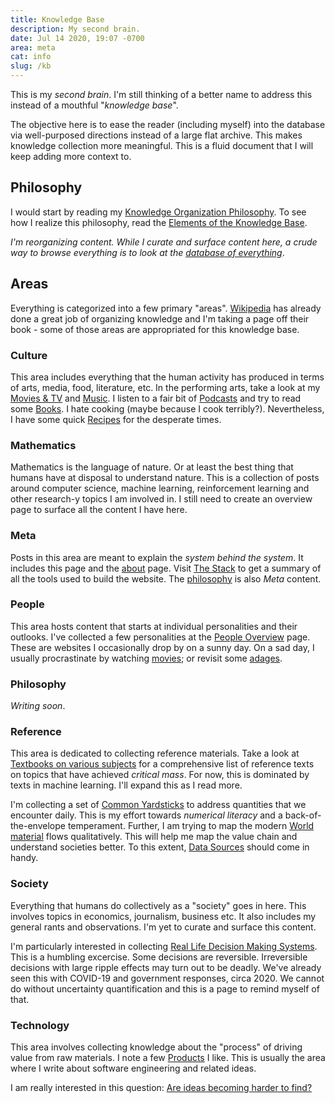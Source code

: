 ```yaml
---
title: Knowledge Base
description: My second brain.
date: Jul 14 2020, 19:07 -0700
area: meta
cat: info
slug: /kb
---
```


This is my _second brain_. I'm still thinking of a better name to address
this instead of a mouthful "_knowledge base_".

The objective here is to ease the reader (including myself) into the database
via well-purposed directions instead of a large flat archive. This makes knowledge
collection more meaningful. This is a fluid document that I will keep adding more context to.

## Philosophy

I would start by reading my [Knowledge Organization Philosophy](/kb/knowledge-base-organization-philosophy).
To see how I realize this philosophy, read the [Elements of the Knowledge Base](/kb/elements-of-the-knowledge-base).

_I'm reorganizing content. While I curate and surface content here, a crude way to browse everything is to look at the [database of everything](/db)_.

## Areas

Everything is categorized into a few primary "areas". [Wikipedia](https://en.wikipedia.org/wiki/Wikipedia:Contents)
has already done a great job of organizing knowledge and I'm taking a page off
their book - some of those areas are appropriated for this knowledge base.

### Culture

This area includes everything that the human activity has produced in terms of
arts, media, food, literature, etc. In the performing arts, take a look at my [Movies & TV](/kb/movies--tv)
and [Music](/kb/music). I listen to a fair bit of [Podcasts](/kb/podcasts) and
try to read some [Books](/kb/books). I hate cooking (maybe because I cook terribly?).
Nevertheless, I have some quick [Recipes](/kb/cooking-recipes) for the desperate times. 

### Mathematics

Mathematics is the language of nature. Or at least the best thing that humans
have at disposal to understand nature. This is a collection of posts around
computer science, machine learning, reinforcement learning
and other research-y topics I am involved in. I still need to create an overview
page to surface all the content I have here.

### Meta

Posts in this area are meant to explain the _system behind the system_. It
includes this page and the [about](/) page. Visit [The Stack](/kb/the-stack)
to get a summary of all the tools used to build the website. The [philosophy](#philosophy)
is also _Meta_ content.

### People

This area hosts content that starts at individual personalities and their outlooks.
I've collected a few personalities at the [People Overview](/kb/people-overview) page.
These are websites I occasionally drop by on a sunny day. On a sad day,
I usually procrastinate by watching [movies](/kb/movies--tv); or revisit some [adages](/kb/adages-quotes).

### Philosophy

_Writing soon_.

### Reference

This area is dedicated to collecting reference materials. Take a look at
[Textbooks on various subjects](/kb/textbooks-on-various-subjects) for a comprehensive
list of reference texts on topics that have achieved _critical mass_. For now,
this is dominated by texts in machine learning. I'll expand this as I read more. 

I'm collecting a set of [Common Yardsticks](/kb/common-yardsticks) to address
quantities that we encounter daily. This is my effort towards _numerical literacy_ and a
back-of-the-envelope temperament. Further, I am trying to map the modern
[World material](/kb/world-materials) flows qualitatively. This will help
me map the value chain and understand societies better. To this extent,
[Data Sources](/kb/data-sources) should come in handy.

### Society

Everything that humans do collectively as a "society" goes in here. This involves
topics in economics, journalism, business etc. It also includes my general
rants and observations. I'm yet to curate and surface this content.

I'm particularly interested in collecting [Real Life Decision Making Systems](/kb/real-life-decision-making-systems).
This is a humbling excercise. Some decisions are reversible. Irreversible decisions
with large ripple effects may turn out to be deadly. We've already seen this with
COVID-19 and government responses, circa 2020. We cannot do without uncertainty
quantification and this is a page to remind myself of that.

### Technology

This area involves collecting knowledge about the "process" of driving value
from raw materials. I note a few [Products](/kb/products) I like. This is usually
the area where I write about software engineering and related ideas.

I am really interested in this question: [Are ideas becoming harder to find?](http://localhost:8000/kb/are-ideas-becoming-harder-to-find)
